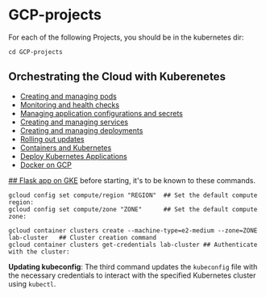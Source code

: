 # GCP-projects

For each of the following Projects, you should be in the kubernetes dir:
```
cd GCP-projects
```

## Orchestrating the Cloud with Kuberenetes
  * [Creating and managing pods](Creating%20and%20managing%20pods.md)
  * [Monitoring and health checks](Monitoring%20and%20Health%20Checks.md)
  * [Managing application configurations and secrets](Managing%20application%20configurations%20and%20secrets.md)
  * [Creating and managing services](Creating%20and%20Managing%20Services.md)
  * [Creating and managing deployments](Creating%20and%20Managing%20Deployments.md)
  * [Rolling out updates](Rolling%20out%20Updates.md)
  * [Containers and Kubernetes](Containers%20and%20Kubernetes/README.md)
  * [Deploy Kubernetes Applications](Deploy%20Kubernetes%20Applications%20on%20GKE/Deploy%20Kubernetes%20Applications.md)
  * [Docker on GCP](Docker%20on%20GCP/Docker%20on%20GCP.md)
  
[## Flask app on GKE](Flask%20App%20with%20GKE%20Deployment/flask-app-with-gke.md)
before starting, it's to be known to these commands.

```shell
gcloud config set compute/region "REGION"  ## Set the default compute region:
gcloud config set compute/zone "ZONE"      ## Set the default compute zone:

gcloud container clusters create --machine-type=e2-medium --zone=ZONE lab-cluster   ## Cluster creation command
gcloud container clusters get-credentials lab-cluster ## Authenticate with the cluster:
```
**Updating kubeconfig**: The third command updates the `kubeconfig` file with the necessary credentials to interact with the specified Kubernetes cluster using `kubectl`.



